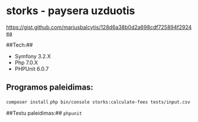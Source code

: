 storks - paysera uzduotis
======
https://gist.github.com/mariusbalcytis/128d6a38b0d2a698cdf725894f2924ea

##Tech:##
* Symfony 3.2.X
* Php 7.0.X
* PHPUnit 6.0.7

## Programos paleidimas: ##
```composer install```
```php bin/console storks:calculate-fees tests/input.csv```

##Testu paleidimas:##
```phpunit```
